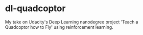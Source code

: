 # dl-quadcoptor
My take on Udacity's Deep Learning nanodegree project 'Teach a Quadcoptor how to Fly' using reinforcement learning.
